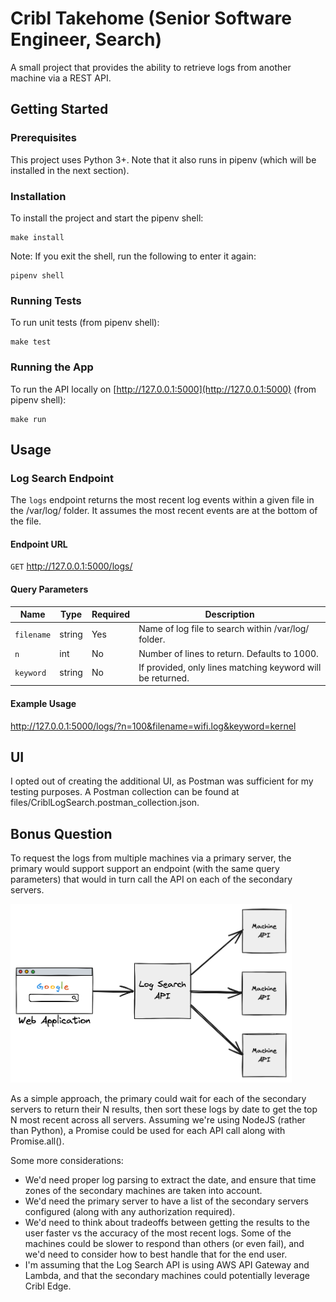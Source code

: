 # Cribl Takehome (Senior Software Engineer, Search)
A small project that provides the ability to retrieve logs from another machine via a REST API.

## Getting Started
### Prerequisites
This project uses Python 3+. Note that it also runs in pipenv (which will be installed in the next section).

### Installation
To install the project and start the pipenv shell:

    make install

Note: If you exit the shell, run the following to enter it again:

    pipenv shell

### Running Tests
To run unit tests (from pipenv shell):

    make test

### Running the App
To run the API locally on [http://127.0.0.1:5000](http://127.0.0.1:5000) (from pipenv shell):

    make run

## Usage
### Log Search Endpoint

The `logs` endpoint returns the most recent log events within a given file in the /var/log/ folder. It assumes the most recent events are at the bottom of the file.

#### Endpoint URL
`GET` http://127.0.0.1:5000/logs/

#### Query Parameters
| **Name**  | **Type**       | **Required**               | **Description**                          |
| --------- | -------------------- | ---------------------- | ---------------------------------------- |
| `filename` | string | Yes | Name of log file to search within /var/log/ folder. |
| `n` | int | No | Number of lines to return. Defaults to 1000. |
| `keyword` | string | No | If provided, only lines matching keyword will be returned. |

#### Example Usage
http://127.0.0.1:5000/logs/?n=100&filename=wifi.log&keyword=kernel

## UI

I opted out of creating the additional UI, as Postman was sufficient for my testing purposes. A Postman collection can be found at files/CriblLogSearch.postman_collection.json.

## Bonus Question
To request the logs from multiple machines via a primary server, the primary would support support an endpoint (with the same query parameters) that would in turn call the API on each of the secondary servers.

[<img src="/images/distributed_search.png" width="450"/>]()

As a simple approach, the primary could wait for each of the secondary servers to return their N results, then sort these logs by date to get the top N most recent across all servers. Assuming we're using NodeJS (rather than Python), a Promise could be used for each API call along with Promise.all().

Some more considerations:
- We'd need proper log parsing to extract the date, and ensure that time zones of the secondary machines are taken into account.
- We'd need the primary server to have a list of the secondary servers configured (along with any authorization required).
- We'd need to think about tradeoffs between getting the results to the user faster vs the accuracy of the most recent logs. Some of the machines could be slower to respond than others (or even fail), and we'd need to consider how to best handle that for the end user.
- I'm assuming that the Log Search API is using AWS API Gateway and Lambda, and that the secondary machines could potentially leverage Cribl Edge.








